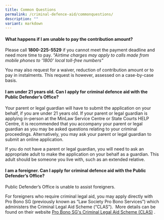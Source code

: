```yaml
---
title: Common Questions
permalink: /criminal-defence-aid/commonquestions/
description: ""
variant: markdown
---
```

#### What happens if I am unable to pay the contribution amount?

Please call **1800-225-5529** if you cannot meet the payment deadline and need more time to pay.
*"Airtime charges may apply to calls made from mobile phones to ‘1800’ local toll-free numbers"*

You may also request for a waiver, reduction of contribution amount or to pay in instalments. This request is however, assessed on a case-by-case basis.

#### I am under 21 years old. Can I apply for criminal defence aid with the Public Defender’s Office?

Your parent or legal guardian will have to submit the application on your behalf, if you are under 21 years old. If your parent or legal guardian is applying in-person at the MinLaw Service Centre or State Courts HELP Centre, it is recommended that you accompany your parent or legal guardian as you may be asked questions relating to your criminal proceedings. Alternatively, you may ask your parent or legal guardian to submit an online application.

If you do not have a parent or legal guardian, you will need to ask an appropriate adult to make the application on your behalf as a guardian. This adult should be someone you live with, such as an extended relative.

#### I am a foreigner. Can I apply for criminal defence aid with the Public Defender’s Office?

Public Defender’s Office is unable to assist foreigners.

For foreigners who require criminal legal aid, you may apply directly with Pro Bono SG (previously known as “Law Society Pro Bono Services”) which administers the Criminal Legal Aid Scheme (“CLAS”).  More details can be found on their website [Pro Bono SG's Criminal Legal Aid Scheme (CLAS)](https://www.probono.sg/get-legal-help/legal-representation/) .